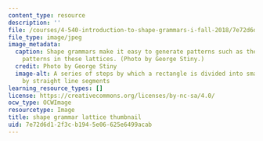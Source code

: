 ```yaml
---
content_type: resource
description: ''
file: /courses/4-540-introduction-to-shape-grammars-i-fall-2018/7e72d6d12f3cb1945e06625e6499acab_4-540f18-th.jpg
file_type: image/jpeg
image_metadata:
  caption: Shape grammars make it easy to generate patterns such as the "ice ray"
    patterns in these lattices. (Photo by George Stiny.)
  credit: Photo by George Stiny
  image-alt: A series of steps by which a rectangle is divided into smaller polygons
    by straight line segments
learning_resource_types: []
license: https://creativecommons.org/licenses/by-nc-sa/4.0/
ocw_type: OCWImage
resourcetype: Image
title: shape grammar lattice thumbnail
uid: 7e72d6d1-2f3c-b194-5e06-625e6499acab
---
```

